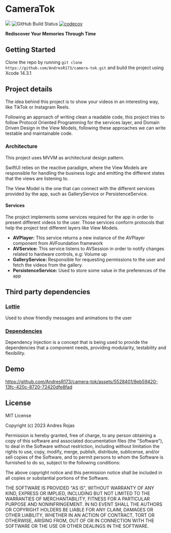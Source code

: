 # CameraTok

![](https://badges.fyi/github/license/AndresR173/camera-tok)
![GitHub Build Status](https://github.com/AndresR173/camera-tok/workflows/Main/badge.svg)
[![codecov](https://codecov.io/gh/AndresR173/camera-tok/branch/main/graph/badge.svg?token=8H3F0HWP4M)](https://codecov.io/gh/AndresR173/camera-tok)

**Rediscover Your Memories Through Time**

## Getting Started

Clone the repo by running `git clone https://github.com/AndresR173/camera-tok.git` and build the project using Xcode 14.3.1

## Project details

The idea behind this project is to show your videos in an interesting way, like TikTok or Instagram Reels.

Following an approach of writing clean a readable code, this project tries to follow Protocol Oriented Programming for the services layer, and Domain Driven Design in the View Models, following these approaches we can write testable and maintainable code.

### Architecture

This project uses MVVM as architectural design pattern.

SwiftUI relies on the reactive paradigm, where the View Models are responsible for handling the business logic and emitting the different states that the views are listening to.

The View Model is the one that can connect with the different services provided by the app, such as GalleryService or PersistenceService.

#### Services

The project implements some services required for the app in order to present different videos to the user. Those services conform protocols that help the project test different layers like View Models.

- **AVPlayer:** This service returns a new instance of the AVPlayer component from AVFoundation framework
- **AVService:**  This service listens to AVSession in order to notify changes related to hardware controls, e.g: Volume up
- **GalleryService:** Responsible for requesting permissions to the user and fetch the videos from the gallery.
- **PersistenceService:** Used to store some value in the preferences of the app

## Third party dependencies

### [Lottie](https://github.com/airbnb/lottie-ios)

Used to show friendly messages and animations to the user
### [Dependencies](https://github.com/pointfreeco/swift-dependencies)

Dependency Injection is a concept that is being used to provide the dependencies that a component needs, providing modularity, testability and flexibility.
## Demo

https://github.com/AndresR173/camera-tok/assets/5528401/8eb59420-13fc-420c-8720-72420dfe8fad


License
 ----
MIT License

Copyright (c) 2023 Andres Rojas

Permission is hereby granted, free of charge, to any person obtaining a copy
of this software and associated documentation files (the "Software"), to deal
in the Software without restriction, including without limitation the rights
to use, copy, modify, merge, publish, distribute, sublicense, and/or sell
copies of the Software, and to permit persons to whom the Software is
furnished to do so, subject to the following conditions:

The above copyright notice and this permission notice shall be included in all
copies or substantial portions of the Software.

THE SOFTWARE IS PROVIDED "AS IS", WITHOUT WARRANTY OF ANY KIND, EXPRESS OR
IMPLIED, INCLUDING BUT NOT LIMITED TO THE WARRANTIES OF MERCHANTABILITY,
FITNESS FOR A PARTICULAR PURPOSE AND NONINFRINGEMENT. IN NO EVENT SHALL THE
AUTHORS OR COPYRIGHT HOLDERS BE LIABLE FOR ANY CLAIM, DAMAGES OR OTHER
LIABILITY, WHETHER IN AN ACTION OF CONTRACT, TORT OR OTHERWISE, ARISING FROM,
OUT OF OR IN CONNECTION WITH THE SOFTWARE OR THE USE OR OTHER DEALINGS IN THE
SOFTWARE.
